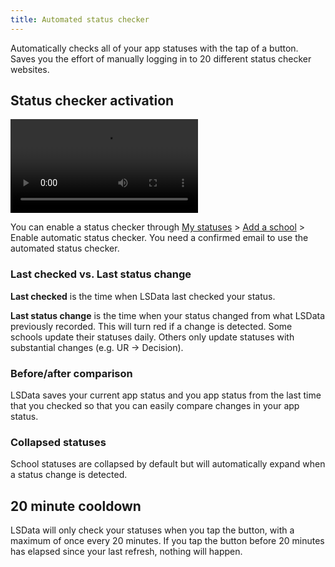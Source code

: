 ```yaml
---
title: Automated status checker
---
```


Automatically checks all of your app statuses with the tap of a button. Saves you the effort of manually logging in to 20 different status checker websites.

## Status checker activation

<video autoplay="true" controls className="border--round box-shadow-wide">
<source src="/videos/activate-status-checker.mp4" type="video/mp4"></source>
</video>

You can enable a status checker through [My statuses](https://www.lawschooldata.org/statuses) > [Add a school](https://www.lawschooldata.org/statuses/new) > Enable automatic status checker. You need a confirmed email to use the automated status checker.

### Last checked vs. Last status change

**Last checked** is the time when LSData last checked your status.

**Last status change** is the time when your status changed from what LSData previously recorded. This will turn red if a change is detected. Some schools update their statuses daily. Others only update statuses with substantial changes (e.g. UR -> Decision).

### Before/after comparison

LSData saves your current app status and you app status from the last time that you checked so that you can easily compare changes in your app status.

### Collapsed statuses

School statuses are collapsed by default but will automatically expand when a status change is detected.

## 20 minute cooldown

LSData will only check your statuses when you tap the button, with a maximum of once every 20 minutes. If you tap the button before 20 minutes has elapsed since your last refresh, nothing will happen.

